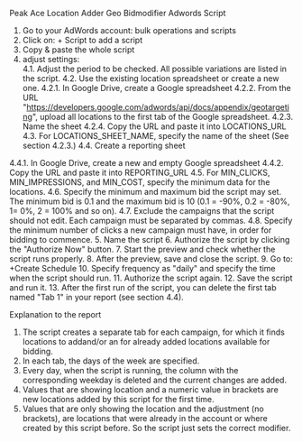 Peak Ace Location Adder Geo Bidmodifier Adwords Script

1. Go to your AdWords account: bulk operations and scripts
2. Click on: + Script to add a script
3. Copy & paste the whole script
4. adjust settings:    
    4.1. Adjust the period to be checked. All possible variations are listed in the script.
    4.2. Use the existing location spreadsheet or create a new one.
        4.2.1. In Google Drive, create a Google spreadsheet
        4.2.2. From the URL "https://developers.google.com/adwords/api/docs/appendix/geotargeting", upload all locations to the first tab of the Google spreadsheet.
        4.2.3. Name the sheet
        4.2.4. Copy the URL and paste it into LOCATIONS_URL
    4.3. For LOCATIONS_SHEET_NAME, specify the name of the sheet (See section 4.2.3.)
    4.4. Create a reporting sheet
      
4.4.1. In Google Drive, create a new and empty Google spreadsheet
4.4.2. Copy the URL and paste it into REPORTING_URL
4.5. For MIN_CLICKS, MIN_IMPRESSIONS, and MIN_COST, specify the minimum data for the locations.
4.6. Specify the minimum and maximum bid the script may set. The minimum bid is 0.1 and the maximum bid is 10 (0.1 = -90%, 0.2 = -80%, 1= 0%, 2 = 100% and so on).
4.7. Exclude the campaigns that the script should not edit. Each campaign must be separated by commas.
4.8. Specify the minimum number of clicks a new campaign must have, in order for bidding to commence.
5. Name the script
6. Authorize the script by clicking the "Authorize Now" button.
7. Start the preview and check whether the script runs properly.
8. After the preview, save and close the script.
9. Go to:  +Create Schedule
10. Specify frequency as "daily" and specify the time when the script should run.
11. Authorize the script again. 
12. Save the script and run it.
13. After the first run of the script, you can delete the first tab named "Tab 1" in your report (see section 4.4).

Explanation to the report
1. The script creates a separate tab for each campaign, for which it finds locations to addand/or an for already added locations available for bidding.
2. In each tab, the days of the week are specified.
3. Every day, when the script is running, the column with the corresponding weekday is deleted and the current changes are added.
5. Values that are showing location and a numeric value in brackets are new locations added by this script for the first time.
4. Values that are only showing the location and the adjustment (no brackets), are locations that were already in the account or where created by this script before. So the script just sets the correct modifier. 


